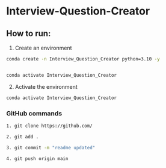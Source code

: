 # Interview-Question-Creator



## How to run:

1. Create an environment

```bash
conda create -n Interview_Question_Creator python=3.10 -y


conda activate Interview_Question_Creator

```

2. Activate the environment

```bash
conda activate Interview_Question_Creator
```



### GitHub commands

```bash
1. git clone https://github.com/

2. git add .

3. git commit -m "readme updated"

4. git push origin main

```